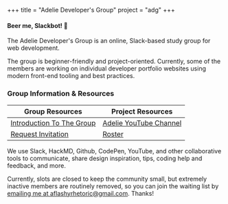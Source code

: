 +++
title = "Adelie Developer's Group"
project = "adg"
+++

#### Beer me, Slackbot! :beer:

The Adelie Developer's Group is an online, Slack-based study group for web development.

The group is beginner-friendly and project-oriented. Currently, some of the members are working on individual developer portfolio websites using modern front-end tooling and best practices. 

### Group Information & Resources

|Group Resources | Project Resources|
|----------------|------------------|
|[Introduction To The Group](http://notes.adelie.co/s/SJC0xUidl)|[Adelie YouTube Channel](https://www.youtube.com/channel/UCGamDqsdxvhd5WoLStmXMYQ)|
|[Request Invitation](mailto:aflashyrhetoric@gmail.com)|[Roster](http://notes.adelie.co/s/S1A1crdpg)|

We use Slack, HackMD, Github, CodePen, YouTube, and other collaborative tools to communicate, share design inspiration, tips, coding help and feedback, and more.

Currently, slots are closed to keep the community small, but extremely inactive members are routinely removed, so you can join the waiting list by [emailing me at aflashyrhetoric@gmail.com](mailto:aflashyrhetoric@gmail.com). Thanks!